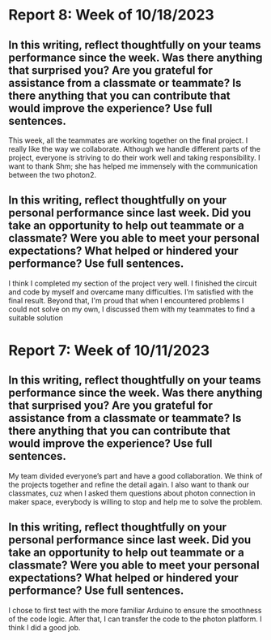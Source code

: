 # Report 8: Week of 10/18/2023

## In this writing, reflect thoughtfully on your teams performance since the week. Was there anything that surprised you? Are you grateful for assistance from a classmate or teammate? Is there anything that you can contribute that would improve the experience? Use full sentences.

This week, all the teammates are working together on the final project. I really like the way we collaborate. Although we handle different parts of the project, everyone is striving to do their work well and taking responsibility. I want to thank Shm; she has helped me immensely with the communication between the two photon2.

## In this writing, reflect thoughtfully on your personal performance since last week. Did you take an opportunity to help out teammate or a classmate? Were you able to meet your personal expectations? What helped or hindered your performance? Use full sentences.

I think I completed my section of the project very well. I finished the circuit and code by myself and overcame many difficulties. I’m satisfied with the final result. Beyond that, I'm proud that when I encountered problems I could not solve on my own, I discussed them with my teammates to find a suitable solution

# Report 7: Week of 10/11/2023

## In this writing, reflect thoughtfully on your teams performance since the week. Was there anything that surprised you? Are you grateful for assistance from a classmate or teammate? Is there anything that you can contribute that would improve the experience? Use full sentences.

My team divided everyone’s part and have a good collaboration. We think of the projects together and refine the detail again. I also want to thank our classmates, cuz when I asked them questions about photon connection in maker space, everybody is willing to stop and help me to solve the problem.

## In this writing, reflect thoughtfully on your personal performance since last week. Did you take an opportunity to help out teammate or a classmate? Were you able to meet your personal expectations? What helped or hindered your performance? Use full sentences.

I chose to first test with the more familiar Arduino to ensure the smoothness of the code logic. After that, I can transfer the code to the photon platform. I think I did a good job.
